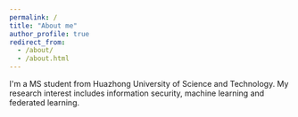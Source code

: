```yaml
---
permalink: /
title: "About me"
author_profile: true
redirect_from: 
  - /about/
  - /about.html
---
```


I'm a MS student from Huazhong University of Science and Technology. My research interest includes information security, machine learning and federated learning.
